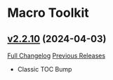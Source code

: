 # Macro Toolkit

## [v2.2.10](https://github.com/NumyAddon/MacroToolkit/tree/v2.2.10) (2024-04-03)
[Full Changelog](https://github.com/NumyAddon/MacroToolkit/compare/v2.2.9...v2.2.10) [Previous Releases](https://github.com/NumyAddon/MacroToolkit/releases)

- Classic TOC Bump  
